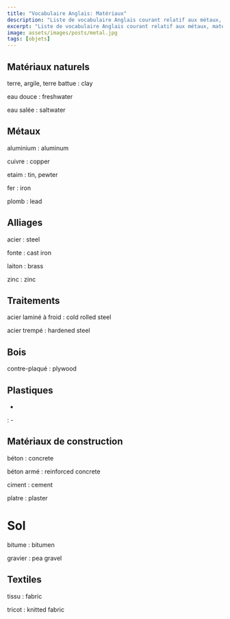 ```yaml
---
title: "Vocabulaire Anglais: Matériaux"
description: "Liste de vocabulaire Anglais courant relatif aux métaux, matériaux de construction, etc..."
excerpt: "Liste de vocabulaire Anglais courant relatif aux métaux, matériaux de construction, etc..."
image: assets/images/posts/metal.jpg
tags: [objets]
---
```


## Matériaux naturels

terre, argile, terre battue
: clay

eau douce
: freshwater

eau salée
: saltwater


## Métaux

aluminium
: aluminum

cuivre
: copper

etaim
: tin, pewter

fer
: iron

plomb
: lead


## Alliages

acier
: steel

fonte
: cast iron

laiton
: brass

zinc
: zinc


## Traitements

acier laminé à froid
: cold rolled steel

acier trempé
: hardened steel


## Bois

contre-plaqué
: plywood


## Plastiques

-
: -


## Matériaux de construction

béton
: concrete

béton armé
: reinforced concrete

ciment
: cement

platre
: plaster


# Sol

bitume
: bitumen

gravier
: pea gravel


## Textiles

tissu
: fabric

tricot
: knitted fabric
